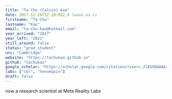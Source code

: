```yaml
---
title: "Ta-Chu (Calvin) Kao"
date: 2017-12-20T12:18:03Z # leave as is
firstname: "Ta-Chu"
lastname: "Kao"
email: "ta-chu.kao@hotmail.com"
year_arrived: "2017"
year_left: "2021"
still_around: false
status: "grad_student" 
uni: "Cambridge"
website: "https://tachukao.github.io"
github: "tachukao"
google_scholar: "https://scholar.google.com/citations?user=_JlEGXQAAAAJ&hl=en"
labs: ["cbl", "hennequin"]
draft: false
---
```


now a research scientist at Meta Reality Labs


